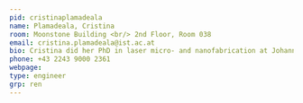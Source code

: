 ```yaml
---
pid: cristinaplamadeala
name: Plamadeala, Cristina
room: Moonstone Building <br/> 2nd Floor, Room 038
email: cristina.plamadeala@ist.ac.at
bio: Cristina did her PhD in laser micro- and nanofabrication at Johannes Kepler University Linz. Her role as a Research Engineer in Samara Ren's Group is to maintain and customise experimental equipment in the Fabrication Lab (3D printers, laser cutters, CNC machines, robotic arms).
phone: +43 2243 9000 2361
webpage: 
type: engineer
grp: ren
---
```

